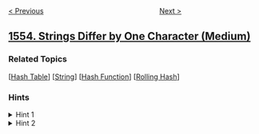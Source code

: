 <!--|This file generated by command(leetcode description); DO NOT EDIT.    |-->
<!--+----------------------------------------------------------------------+-->
<!--|@author    awesee <openset.wang@gmail.com>                           |-->
<!--|@link      https://github.com/awesee                                 |-->
<!--|@home      https://github.com/awesee/leetcode                        |-->
<!--+----------------------------------------------------------------------+-->

[< Previous](../minimum-number-of-days-to-eat-n-oranges "Minimum Number of Days to Eat N Oranges")
　　　　　　　　　　　　　　　　
[Next >](../bank-account-summary "Bank Account Summary")

## [1554. Strings Differ by One Character (Medium)](https://leetcode.com/problems/strings-differ-by-one-character "只有一个不同字符的字符串")



### Related Topics
  [[Hash Table](../../tag/hash-table/README.md)]
  [[String](../../tag/string/README.md)]
  [[Hash Function](../../tag/hash-function/README.md)]
  [[Rolling Hash](../../tag/rolling-hash/README.md)]

### Hints
<details>
<summary>Hint 1</summary>
BruteForce, check all pairs and verify if they differ in one character. O(n^2 * m) where n is the number of words and m is the length of each string.
</details>

<details>
<summary>Hint 2</summary>
O(m^2 * n), Use hashset, to insert all possible combinations adding a character "*". For example: If dict[i] = "abc", insert ("*bc", "a*c" and "ab*").
</details>
